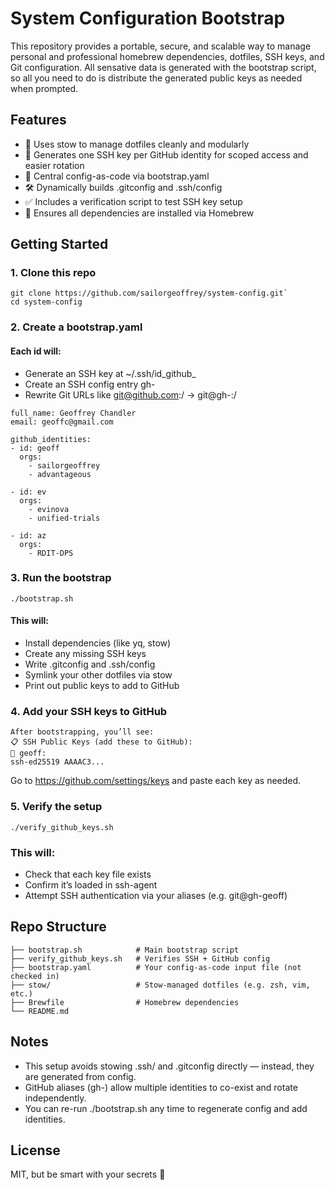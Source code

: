 # System Configuration Bootstrap

This repository provides a portable, secure, and scalable way to manage personal and professional homebrew dependencies, dotfiles, SSH keys, and Git configuration. All sensative data is generated with the bootstrap script, so all you need to do is distribute the generated public keys as needed when prompted.

## Features
- 📁 Uses stow to manage dotfiles cleanly and modularly
- 🔐 Generates one SSH key per GitHub identity for scoped access and easier rotation
- 🧠 Central config-as-code via bootstrap.yaml
- 🛠 Dynamically builds .gitconfig and .ssh/config
- ✅ Includes a verification script to test SSH key setup
- 🍺 Ensures all dependencies are installed via Homebrew

## Getting Started
### 1. Clone this repo
```
git clone https://github.com/sailorgeoffrey/system-config.git`
cd system-config
```
### 2. Create a bootstrap.yaml
#### Each id will:
- Generate an SSH key at ~/.ssh/id_github_<id>
- Create an SSH config entry gh-<id>
- Rewrite Git URLs like git@github.com:<org>/ → git@gh-<id>:<org>/

```
full_name: Geoffrey Chandler
email: geoffc@gmail.com

github_identities:
- id: geoff
  orgs:
    - sailorgeoffrey
    - advantageous

- id: ev
  orgs:
    - evinova
    - unified-trials

- id: az
  orgs:
    - RDIT-DPS
```

### 3. Run the bootstrap

`./bootstrap.sh`

#### This will:
- Install dependencies (like yq, stow)
- Create any missing SSH keys
- Write .gitconfig and .ssh/config
- Symlink your other dotfiles via stow
- Print out public keys to add to GitHub

### 4. Add your SSH keys to GitHub
```
After bootstrapping, you’ll see:
📋 SSH Public Keys (add these to GitHub):
🔑 geoff:
ssh-ed25519 AAAAC3...
```
Go to https://github.com/settings/keys and paste each key as needed.

### 5. Verify the setup
`./verify_github_keys.sh`

### This will:
- Check that each key file exists
- Confirm it’s loaded in ssh-agent
- Attempt SSH authentication via your aliases (e.g. git@gh-geoff)

## Repo Structure
```
├── bootstrap.sh            # Main bootstrap script
├── verify_github_keys.sh   # Verifies SSH + GitHub config
├── bootstrap.yaml          # Your config-as-code input file (not checked in)
├── stow/                   # Stow-managed dotfiles (e.g. zsh, vim, etc.)
├── Brewfile                # Homebrew dependencies
└── README.md
```

## Notes
- This setup avoids stowing .ssh/ and .gitconfig directly — instead, they are generated from config.
- GitHub aliases (gh-<id>) allow multiple identities to co-exist and rotate independently.
- You can re-run ./bootstrap.sh any time to regenerate config and add identities.


## License
MIT, but be smart with your secrets 🙂
